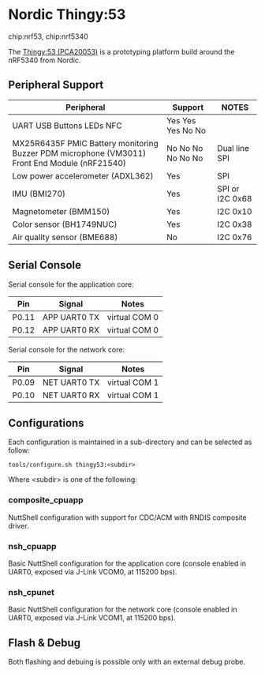 # Nordic Thingy:53

<div class="tags">

chip:nrf53, chip:nrf5340

</div>

The [Thingy:53
(PCA20053)](https://www.nordicsemi.com/Products/Development-hardware/Nordic-Thingy-53)
is a prototyping platform build around the nRF5340 from Nordic.

## Peripheral Support

| Peripheral                                                                                    | Support           | NOTES           |
| --------------------------------------------------------------------------------------------- | ----------------- | --------------- |
| UART USB Buttons LEDs NFC                                                                     | Yes Yes Yes No No |                 |
| MX25R6435F PMIC Battery monitoring Buzzer PDM microphone (VM3011) Front End Module (nRF21540) | No No No No No No | Dual line SPI   |
| Low power accelerometer (ADXL362)                                                             | Yes               | SPI             |
| IMU (BMI270)                                                                                  | Yes               | SPI or I2C 0x68 |
| Magnetometer (BMM150)                                                                         | Yes               | I2C 0x10        |
| Color sensor (BH1749NUC)                                                                      | Yes               | I2C 0x38        |
| Air quality sensor (BME688)                                                                   | No                | I2C 0x76        |

## Serial Console

Serial console for the application core:

| Pin   | Signal       | Notes         |
| ----- | ------------ | ------------- |
| P0.11 | APP UART0 TX | virtual COM 0 |
| P0.12 | APP UART0 RX | virtual COM 0 |

Serial console for the network core:

| Pin   | Signal       | Notes         |
| ----- | ------------ | ------------- |
| P0.09 | NET UART0 TX | virtual COM 1 |
| P0.10 | NET UART0 RX | virtual COM 1 |

## Configurations

Each configuration is maintained in a sub-directory and can be selected
as follow:

    tools/configure.sh thingy53:<subdir>

Where \<subdir\> is one of the following:

### composite\_cpuapp

NuttShell configuration with support for CDC/ACM with RNDIS composite
driver.

### nsh\_cpuapp

Basic NuttShell configuration for the application core (console enabled
in UART0, exposed via J-Link VCOM0, at 115200 bps).

### nsh\_cpunet

Basic NuttShell configuration for the network core (console enabled in
UART0, exposed via J-Link VCOM1, at 115200 bps).

## Flash & Debug

Both flashing and debuing is possible only with an external debug probe.
